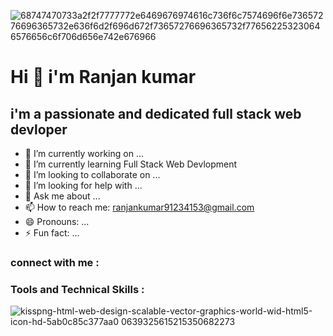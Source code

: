   ![68747470733a2f2f7777772e6469676974616c736f6c7574696f6e73657276696365732e636f6d2f696d672f73657276696365732f776562253230646576656c6f706d656e742e676966](https://user-images.githubusercontent.com/107936455/203690603-726e50ce-2cf6-4b62-82ee-d51ed9100f05.gif)

  # Hi 👋 i'm Ranjan kumar 
   
 
   
   ## i'm a passionate and dedicated full stack web devloper
   
- 🔭 I’m currently working on ...
- 🌱 I’m currently learning Full Stack Web Devlopment         
- 👯 I’m looking to collaborate on ...      
- 🤔 I’m looking for help with ...
- 💬 Ask me about ...
- 📫 How to reach me: ranjankumar91234153@gmail.com
- 😄 Pronouns: ...
- ⚡ Fun fact: ...

### connect with me :



### Tools and Technical Skills :

![kisspng-html-web-design-scalable-vector-graphics-world-wid-html5-icon-hd-5ab0c85c377aa0 0639325615215350682273](https://user-images.githubusercontent.com/107936455/204308162-52afc012-21b0-49b6-84dd-6c4d4e1bedc8.png)





